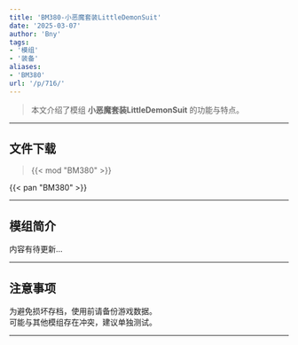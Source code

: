 ```yaml
---
title: 'BM380-小恶魔套装LittleDemonSuit'
date: '2025-03-07'
author: 'Bny'
tags:
- '模组'
- '装备'
aliases:
- 'BM380'
url: '/p/716/'
---
```


> 本文介绍了模组 **小恶魔套装LittleDemonSuit** 的功能与特点。

---

## 文件下载  

> {{< mod "BM380" >}}  

{{< pan "BM380" >}}  

---

## 模组简介

>  
内容有待更新...  

---

## 注意事项

>  
为避免损坏存档，使用前请备份游戏数据。  
可能与其他模组存在冲突，建议单独测试。  

---

